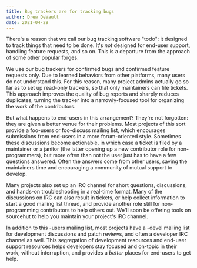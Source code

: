 ```yaml
---
title: Bug trackers are for tracking bugs
author: Drew DeVault
date: 2021-04-29
---
```


There's a reason that we call our bug tracking software "todo": it designed to
track things that need to be done. It's *not* designed for end-user support,
handling feature requests, and so on. This is a departure from the approach of
some other popular forges.

We use our bug trackers for confirmed bugs and confirmed feature requests only.
Due to learned behaviors from other platforms, many users do not understand
this. For this reason, many project admins actually go so far as to set up
read-only trackers, so that only maintainers can file tickets. This approach
improves the quality of bug reports and sharply reduces duplicates, turning the
tracker into a narrowly-focused tool for organizing the work of the
contributors.

But what happens to end-users in this arrangement? They're not forgotten: they
are given a better venue for their problems. Most projects of this sort provide
a foo-users or foo-discuss mailing list, which encourages submissions from
end-users in a more forum-oriented style. Sometimes these discussions become
actionable, in which case a ticket is filed by a maintainer or a janitor (the
latter opening up a new contributor role for non-programmers), but more often
than not the user just has to have a few questions answered. Often the answers
come from other users, saving the maintainers time and encouraging a community
of mutual support to develop.

Many projects also set up an IRC channel for short questions, discussions, and
hands-on troubleshooting in a real-time format. Many of the discussions on IRC
can also result in tickets, or help collect information to start a good mailing
list thread, and provide another role still for non-programming contributors to
help others out. We'll soon be offering tools on sourcehut to help you maintain
your project's IRC channel.

In addition to this -users mailing list, most projects have a -devel mailing
list for development discussions and patch reviews, and often a developer IRC
channel as well. This segregation of development resources and end-user support
resources helps developers stay focused and on-topic in their work, without
interruption, and provides a *better* places for end-users to get help.
